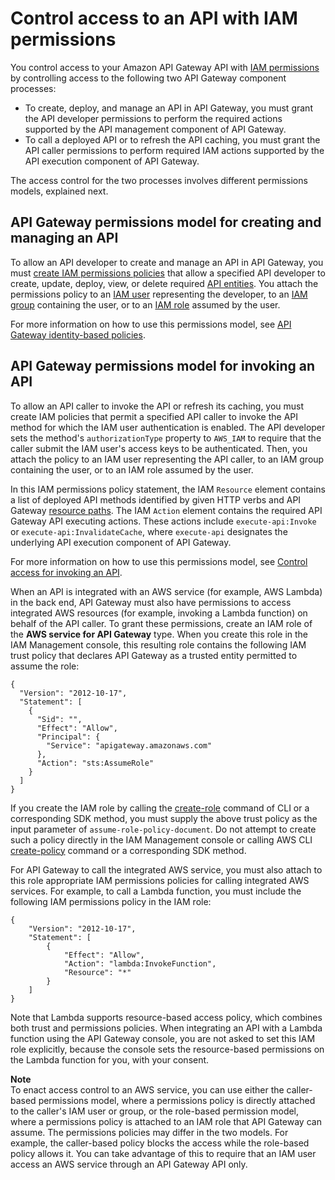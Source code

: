 # Control access to an API with IAM permissions<a name="permissions"></a>

 You control access to your Amazon API Gateway API with [IAM permissions](https://docs.aws.amazon.com/IAM/latest/UserGuide/access_permissions.html) by controlling access to the following two API Gateway component processes: 
+  To create, deploy, and manage an API in API Gateway, you must grant the API developer permissions to perform the required actions supported by the API management component of API Gateway\. 
+  To call a deployed API or to refresh the API caching, you must grant the API caller permissions to perform required IAM actions supported by the API execution component of API Gateway\. 

 The access control for the two processes involves different permissions models, explained next\.

## API Gateway permissions model for creating and managing an API<a name="api-gateway-control-access-iam-permissions-model-for-managing-api"></a>

 To allow an API developer to create and manage an API in API Gateway, you must [create IAM permissions policies](https://docs.aws.amazon.com/IAM/latest/UserGuide/access_policies_create.html) that allow a specified API developer to create, update, deploy, view, or delete required [API entities](https://docs.aws.amazon.com/apigateway/api-reference/resource/)\. You attach the permissions policy to an [IAM user](https://docs.aws.amazon.com/IAM/latest/UserGuide/id_users.html) representing the developer, to an [IAM group](https://docs.aws.amazon.com/IAM/latest/UserGuide/id_groups.html) containing the user, or to an [IAM role](https://docs.aws.amazon.com/IAM/latest/UserGuide/id_roles.html) assumed by the user\. 

For more information on how to use this permissions model, see [API Gateway identity\-based policies](security_iam_service-with-iam.md#security_iam_service-with-iam-id-based-policies)\. 

## API Gateway permissions model for invoking an API<a name="api-gateway-control-access-iam-permissions-model-for-calling-api"></a>

To allow an API caller to invoke the API or refresh its caching, you must create IAM policies that permit a specified API caller to invoke the API method for which the IAM user authentication is enabled\. The API developer sets the method's `authorizationType` property to `AWS_IAM` to require that the caller submit the IAM user's access keys to be authenticated\. Then, you attach the policy to an IAM user representing the API caller, to an IAM group containing the user, or to an IAM role assumed by the user\. 

In this IAM permissions policy statement, the IAM `Resource` element contains a list of deployed API methods identified by given HTTP verbs and API Gateway [resource paths](https://docs.aws.amazon.com/apigateway/api-reference/resource/)\. The IAM `Action` element contains the required API Gateway API executing actions\. These actions include `execute-api:Invoke` or `execute-api:InvalidateCache`, where `execute-api` designates the underlying API execution component of API Gateway\. 

For more information on how to use this permissions model, see [ Control access for invoking an API](api-gateway-control-access-using-iam-policies-to-invoke-api.md)\. 

 When an API is integrated with an AWS service \(for example, AWS Lambda\) in the back end, API Gateway must also have permissions to access integrated AWS resources \(for example, invoking a Lambda function\) on behalf of the API caller\. To grant these permissions, create an IAM role of the **AWS service for API Gateway** type\. When you create this role in the IAM Management console, this resulting role contains the following IAM trust policy that declares API Gateway as a trusted entity permitted to assume the role: 

```
{
  "Version": "2012-10-17",
  "Statement": [
    {
      "Sid": "",
      "Effect": "Allow",
      "Principal": {
        "Service": "apigateway.amazonaws.com"
      },
      "Action": "sts:AssumeRole"
    }
  ]
}
```

If you create the IAM role by calling the [create\-role](https://docs.aws.amazon.com/cli/latest/reference/iam/create-role.html) command of CLI or a corresponding SDK method, you must supply the above trust policy as the input parameter of `assume-role-policy-document`\. Do not attempt to create such a policy directly in the IAM Management console or calling AWS CLI [create\-policy](https://docs.aws.amazon.com/cli/latest/reference/iam/create-policy.html) command or a corresponding SDK method\.

For API Gateway to call the integrated AWS service, you must also attach to this role appropriate IAM permissions policies for calling integrated AWS services\. For example, to call a Lambda function, you must include the following IAM permissions policy in the IAM role: 

```
{
    "Version": "2012-10-17",
    "Statement": [
        {
            "Effect": "Allow",
            "Action": "lambda:InvokeFunction",
            "Resource": "*"
        }
    ]
}
```

Note that Lambda supports resource\-based access policy, which combines both trust and permissions policies\. When integrating an API with a Lambda function using the API Gateway console, you are not asked to set this IAM role explicitly, because the console sets the resource\-based permissions on the Lambda function for you, with your consent\. 

**Note**  
 To enact access control to an AWS service, you can use either the caller\-based permissions model, where a permissions policy is directly attached to the caller's IAM user or group, or the role\-based permission model, where a permissions policy is attached to an IAM role that API Gateway can assume\. The permissions policies may differ in the two models\. For example, the caller\-based policy blocks the access while the role\-based policy allows it\. You can take advantage of this to require that an IAM user access an AWS service through an API Gateway API only\. 